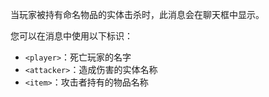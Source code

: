当玩家被持有命名物品的实体击杀时，此消息会在聊天框中显示。

您可以在消息中使用以下标识：

- `<player>`：死亡玩家的名字
- `<attacker>`：造成伤害的实体名称
- `<item>`：攻击者持有的物品名称